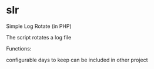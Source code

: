 # slr
Simple Log Rotate (in PHP)

The script rotates a log file

Functions:

configurable days to keep
can be included in other project
